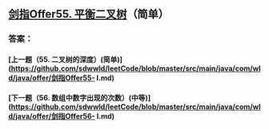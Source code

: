 ## [剑指Offer55. 平衡二叉树](https://leetcode-cn.com/problems/merge-two-sorted-lists/)（简单）





### 答案：



#### [上一题（55. 二叉树的深度）(简单)](https://github.com/sdwwld/leetCode/blob/master/src/main/java/com/wld/java/offer/剑指Offer55- I.md)

#### [下一题（56. 数组中数字出现的次数）(中等)](https://github.com/sdwwld/leetCode/blob/master/src/main/java/com/wld/java/offer/剑指Offer56- I.md)